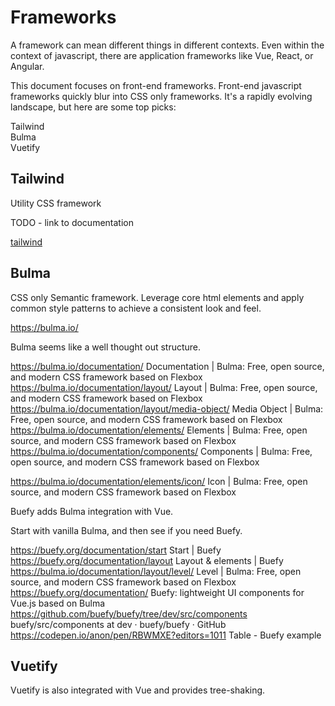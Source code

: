 # Frameworks

A framework can mean different things in different contexts. Even within the context of javascript, there are application frameworks like Vue, React, or Angular. 

This document focuses on front-end frameworks. Front-end javascript frameworks quickly blur into CSS only frameworks. It's a rapidly evolving landscape, but here are some top picks:

Tailwind  
Bulma  
Vuetify  

## Tailwind

Utility CSS framework

TODO - link to documentation

[tailwind](/design/)

## Bulma

CSS only Semantic framework. Leverage core html elements and apply common style patterns to achieve a consistent look and feel. 

https://bulma.io/

Bulma seems like a well thought out structure. 

https://bulma.io/documentation/
Documentation | Bulma: Free, open source, and modern CSS framework based on Flexbox
https://bulma.io/documentation/layout/
Layout | Bulma: Free, open source, and modern CSS framework based on Flexbox
https://bulma.io/documentation/layout/media-object/
Media Object | Bulma: Free, open source, and modern CSS framework based on Flexbox
https://bulma.io/documentation/elements/
Elements | Bulma: Free, open source, and modern CSS framework based on Flexbox
https://bulma.io/documentation/components/
Components | Bulma: Free, open source, and modern CSS framework based on Flexbox


https://bulma.io/documentation/elements/icon/
Icon | Bulma: Free, open source, and modern CSS framework based on Flexbox


Buefy adds Bulma integration with Vue. 

Start with vanilla Bulma, and then see if you need Buefy. 


https://buefy.org/documentation/start
Start | Buefy
https://buefy.org/documentation/layout
Layout & elements | Buefy
https://bulma.io/documentation/layout/level/
Level | Bulma: Free, open source, and modern CSS framework based on Flexbox
https://buefy.org/documentation/
Buefy: lightweight UI components for Vue.js based on Bulma
https://github.com/buefy/buefy/tree/dev/src/components
buefy/src/components at dev · buefy/buefy · GitHub
https://codepen.io/anon/pen/RBWMXE?editors=1011
Table - Buefy example






## Vuetify

Vuetify is also integrated with Vue and provides tree-shaking. 



